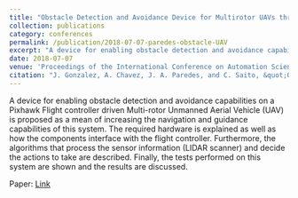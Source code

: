 ```yaml
---
title: "Obstacle Detection and Avoidance Device for Multirotor UAVs through interface with Pixhawk Flight Controller"
collection: publications
category: conferences
permalink: /publication/2018-07-07-paredes-obstacle-UAV
excerpt: "A device for enabling obstacle detection and avoidance capabilities on a Pixhawk Flight controller driven Multi-rotor Unmanned Aerial Vehicle (UAV) is proposed as a mean of increasing the navigation and guidance capabilities of this system."
date: 2018-07-07
venue: 'Proceedings of the International Conference on Automation Science and Engineering'
citation: "J. Gonzalez, A. Chavez, J. A. Paredes, and C. Saito, &quot;Obstacle Detection and Avoidance Device for Multirotor UAVs through interface with Pixhawk Flight Controller,&quot; in <i>Proc. Conf. Autom. Sci. Eng. (CASE),</i> IEEE, 2018, pp. 110-115."
---
```


A device for enabling obstacle detection and avoidance capabilities on a Pixhawk Flight controller driven Multi-rotor Unmanned Aerial Vehicle (UAV) is proposed as a mean of increasing the navigation and guidance capabilities of this system. The required hardware is explained as well as how the components interface with the flight controller. Furthermore, the algorithms that process the sensor information (LIDAR scanner) and decide the actions to take are described. Finally, the tests performed on this system are shown and the results are discussed.

Paper: <a href = "https://ieeexplore.ieee.org/document/8560370"> Link </a>
